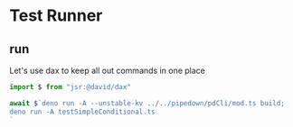 # Test Runner

## run
Let's use dax to keep all out commands in one place
```ts
import $ from "jsr:@david/dax"

await $`deno run -A --unstable-kv ../../pipedown/pdCli/mod.ts build;
deno run -A testSimpleConditional.ts
`
